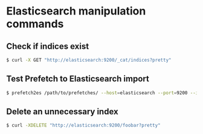 # Elasticsearch manipulation commands

## Check if indices exist
```bash
$ curl -X GET "http://elasticsearch:9200/_cat/indices?pretty"
```

## Test Prefetch to Elasticsearch import
```bash
$ prefetch2es /path/to/prefetches/ --host=elasticsearch --port=9200 --index=foobar
```

## Delete an unnecessary index
```bash
$ curl -XDELETE "http://elasticsearch:9200/foobar?pretty"
```